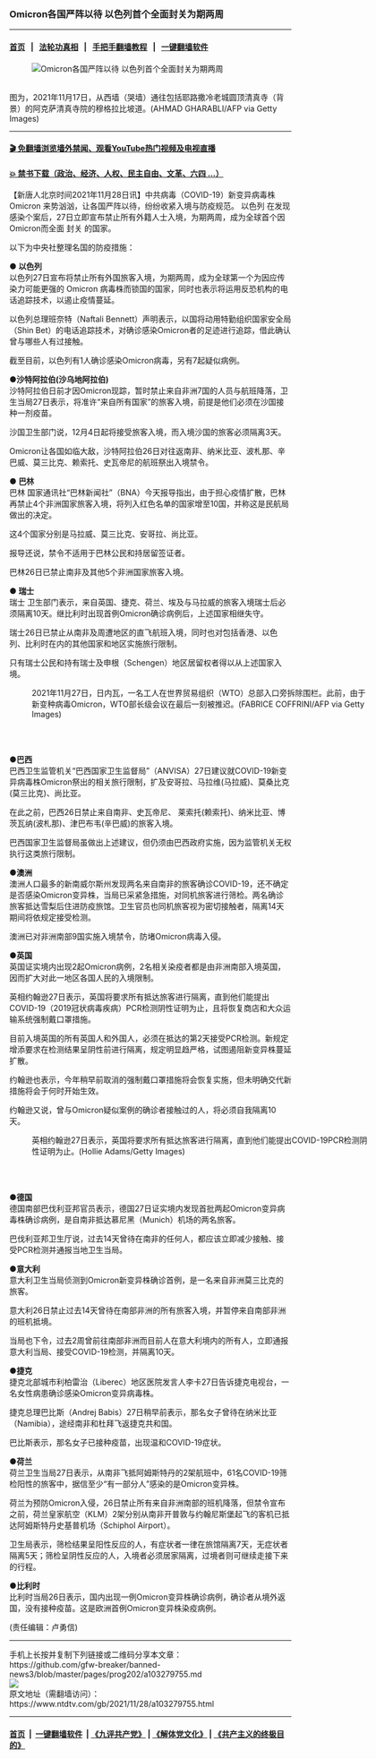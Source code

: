### Omicron各国严阵以待 以色列首个全面封关为期两周
------------------------

#### [首页](https://github.com/gfw-breaker/banned-news3/blob/master/README.md) &nbsp;&nbsp;|&nbsp;&nbsp; [法轮功真相](https://github.com/begood0513/basic/blob/master/README.md)  &nbsp;&nbsp;|&nbsp;&nbsp; [手把手翻墙教程](https://github.com/gfw-breaker/guides/wiki)  &nbsp;&nbsp;|&nbsp;&nbsp; [一键翻墙软件](https://github.com/gfw-breaker/nogfw/blob/master/README.md)  



<div><div class="featured_image">
 <figure>
  <img alt="Omicron各国严阵以待 以色列首个全面封关为期两周" src="https://i.ntdtv.com/assets/uploads/2021/11/GettyImages-1236621207-800x450.jpg"/>
 </figure><br/>
 <span class="caption">
  图为，2021年11月17日，从西墙（哭墙）通往包括耶路撒冷老城圆顶清真寺（背景）的阿克萨清真寺院的穆格拉比坡道。(AHMAD GHARABLI/AFP via Getty Images)
 </span>
</div>
</div><hr/>

#### [ 🎬  免翻墙浏览墙外禁闻、观看YouTube热门视频及电视直播](https://github.com/gfw-breaker/HelloWorld)

#### [ 💥  禁书下载（政治、经济、人权、民主自由、文革、六四 ...）](https://github.com/gfw-breaker/books/blob/master/README.md)

<div><div class="post_content" itemprop="articleBody">
 <p>
  【新唐人北京时间2021年11月28日讯】中共病毒（COVID-19）新变异病毒株
  <ok href="https://www.ntdtv.com/gb/omicron.htm">
   Omicron
  </ok>
  来势汹汹，让各国严阵以待，纷纷收紧入境与防疫规范。
  <ok href="https://www.ntdtv.com/gb/以色列.htm">
   以色列
  </ok>
  在发现感染个案后，27日立即宣布禁止所有外籍人士入境，为期两周，成为全球首个因Omicron而全面
  <ok href="https://www.ntdtv.com/gb/封关.htm">
   封关
  </ok>
  的国家。
 </p>
 <p>
  以下为中央社整理名国的防疫措施：
 </p>
 <p>
  <strong>
   ●
   <ok href="https://www.ntdtv.com/gb/以色列.htm">
    以色列
   </ok>
  </strong>
  <br/>
  以色列27日宣布将禁止所有外国旅客入境，为期两周，成为全球第一个为因应传染力可能更强的
  <ok href="https://www.ntdtv.com/gb/omicron.htm">
   Omicron
  </ok>
  病毒株而锁国的国家，同时也表示将运用反恐机构的电话追踪技术，以遏止疫情蔓延。
 </p>
 <p>
  以色列总理班奈特（Naftali Bennett）声明表示，以国将动用特勤组织国家安全局（Shin Bet）的电话追踪技术，对确诊感染Omicron者的足迹进行追踪，借此确认曾与哪些人有过接触。
 </p>
 <p>
  截至目前，以色列有1人确诊感染Omicron病毒，另有7起疑似病例。
 </p>
 <p>
  <strong>
   ●沙特阿拉伯(沙乌地阿拉伯)
  </strong>
  <br/>
  沙特阿拉伯日前才因Omicron现踪，暂时禁止来自非洲7国的人员与航班降落，卫生当局27日表示，将准许“来自所有国家”的旅客入境，前提是他们必须在沙国接种一剂疫苗。
 </p>
 <p>
  沙国卫生部门说，12月4日起将接受旅客入境，而入境沙国的旅客必须隔离3天。
 </p>
 <p>
  Omicron让各国如临大敌，沙特阿拉伯26日对往返南非、纳米比亚、波札那、辛巴威、莫三比克、赖索托、史瓦帝尼的航班祭出入境禁令。
 </p>
 <p>
  <strong>
   ●
   <ok href="https://www.ntdtv.com/gb/巴林.htm">
    巴林
   </ok>
  </strong>
  <br/>
  <ok href="https://www.ntdtv.com/gb/巴林.htm">
   巴林
  </ok>
  国家通讯社“巴林新闻社”（BNA）今天报导指出，由于担心疫情扩散，巴林再禁止4个非洲国家旅客入境，将列入红色名单的国家增至10国，并称这是民航局做出的决定。
 </p>
 <p>
  这4个国家分别是马拉威、莫三比克、安哥拉、尚比亚。
 </p>
 <p>
  报导还说，禁令不适用于巴林公民和持居留签证者。
 </p>
 <p>
  巴林26日已禁止南非及其他5个非洲国家旅客入境。
 </p>
 <p>
  <strong>
   ●
   <ok href="https://www.ntdtv.com/gb/瑞士.htm">
    瑞士
   </ok>
  </strong>
  <br/>
  <ok href="https://www.ntdtv.com/gb/瑞士.htm">
   瑞士
  </ok>
  卫生部门表示，来自英国、捷克、荷兰、埃及与马拉威的旅客入境瑞士后必须隔离10天。继比利时出现首例Omicron确诊病例后，上述国家相继失守。
 </p>
 <p>
  瑞士26日已禁止从南非及周遭地区的直飞航班入境，同时也对包括香港、以色列、比利时在内的其他国家和地区实施旅行限制。
 </p>
 <p>
  只有瑞士公民和持有瑞士及申根（Schengen）地区居留权者得以从上述国家入境。
 </p>
 <figure class="wp-caption alignnone" id="attachment_103279765" style="width: 600px">
  <img alt="" class="size-medium wp-image-103279765" src="https://i.ntdtv.com/assets/uploads/2021/11/GettyImages-1236832960-600x400.jpg">
   <br/><figcaption class="wp-caption-text">
    2021年11月27日，日内瓦，一名工人在世界贸易组织（WTO）总部入口旁拆除围栏。此前，由于新变种病毒Omicron，WTO部长级会议在最后一刻被推迟。(FABRICE COFFRINI/AFP via Getty Images)
   </figcaption><br/>
  </img>
 </figure><br/>
 <p>
  <strong>
   ●巴西
  </strong>
  <br/>
  巴西卫生监管机关“巴西国家卫生监督局”（ANVISA）27日建议就COVID-19新变异病毒株Omicron祭出的相关旅行限制，扩及安哥拉、马拉维(马拉威)、莫桑比克(莫三比克)、尚比亚。
 </p>
 <p>
  在此之前，巴西26日禁止来自南非、史瓦帝尼、 莱索托(赖索托)、纳米比亚、博茨瓦纳(波札那)、津巴布韦(辛巴威)的旅客入境。
 </p>
 <p>
  巴西国家卫生监督局虽做出上述建议，但仍须由巴西政府实施，因为监管机关无权执行这类旅行限制。
 </p>
 <p>
  <strong>
   ●澳洲
  </strong>
  <br/>
  澳洲人口最多的新南威尔斯州发现两名来自南非的旅客确诊COVID-19，还不确定是否感染Omicron变异株，当局已采紧急措施，对同机旅客进行筛检。两名确诊旅客抵达雪梨后住进防疫旅馆。卫生官员也同机旅客视为密切接触者，隔离14天期间将依规定接受检测。
 </p>
 <p>
  澳洲已对非洲南部9国实施入境禁令，防堵Omicron病毒入侵。
 </p>
 <p>
  <strong>
   ●英国
  </strong>
  <br/>
  英国证实境内出现2起Omicron病例，2名相关染疫者都是由非洲南部入境英国，因而扩大对此一地区各国人民的入境限制。
 </p>
 <p>
  英相约翰逊27日表示，英国将要求所有抵达旅客进行隔离，直到他们能提出COVID-19（2019冠状病毒疾病）PCR检测阴性证明为止，且将恢复商店和大众运输系统强制戴口罩措施。
 </p>
 <p>
  目前入境英国的所有英国人和外国人，必须在抵达的第2天接受PCR检测。新规定增添要求在检测结果呈阴性前进行隔离，规定明显趋严格，试图遏阻新变异株蔓延扩散。
 </p>
 <p>
  约翰逊也表示，今年稍早前取消的强制戴口罩措施将会恢复实施，但未明确交代新措施将会于何时开始生效。
 </p>
 <p>
  约翰逊又说，曾与Omicron疑似案例的确诊者接触过的人，将必须自我隔离10天。
 </p>
 <figure class="wp-caption alignnone" id="attachment_103279764" style="width: 600px">
  <img alt="" class="size-medium wp-image-103279764" src="https://i.ntdtv.com/assets/uploads/2021/11/GettyImages-1236844873-600x400.jpg">
   <br/><figcaption class="wp-caption-text">
    英相约翰逊27日表示，英国将要求所有抵达旅客进行隔离，直到他们能提出COVID-19PCR检测阴性证明为止。(Hollie Adams/Getty Images)
   </figcaption><br/>
  </img>
 </figure><br/>
 <p>
  <strong>
   ●德国
  </strong>
  <br/>
  德国南部巴伐利亚邦官员表示，德国27日证实境内发现首批两起Omicron变异病毒株确诊病例，是自南非抵达慕尼黑（Munich）机场的两名旅客。
 </p>
 <p>
  巴伐利亚邦卫生厅说，过去14天曾待在南非的任何人，都应该立即减少接触、接受PCR检测并通报当地卫生当局。
 </p>
 <p>
  <strong>
   ●意大利
  </strong>
  <br/>
  意大利卫生当局侦测到Omicron新变异株确诊首例，是一名来自非洲莫三比克的旅客。
 </p>
 <p>
  意大利26日禁止过去14天曾待在南部非洲的所有旅客入境，并暂停来自南部非洲的班机抵境。
 </p>
 <p>
  当局也下令，过去2周曾前往南部非洲而目前人在意大利境内的所有人，立即通报意大利当局、接受COVID-19检测，并隔离10天。
 </p>
 <p>
  <strong>
   ●捷克
  </strong>
  <br/>
  捷克北部城市利柏雷治（Liberec）地区医院发言人李卡27日告诉捷克电视台，一名女性病患确诊感染Omicron变异病毒株。
 </p>
 <p>
  捷克总理巴比斯（Andrej Babis）27日稍早前表示，那名女子曾待在纳米比亚（Namibia），途经南非和杜拜飞返捷克共和国。
 </p>
 <p>
  巴比斯表示，那名女子已接种疫苗，出现温和COVID-19症状。
 </p>
 <p>
  <strong>
   ●荷兰
  </strong>
  <br/>
  荷兰卫生当局27日表示，从南非飞抵阿姆斯特丹的2架航班中，61名COVID-19筛检阳性的旅客中，据信至少“有一部分人”感染的是Omicron变异株。
 </p>
 <p>
  荷兰为预防Omicron入侵，26日禁止所有来自非洲南部的班机降落，但禁令宣布之前，荷兰皇家航空（KLM）2架分别从南非开普敦与约翰尼斯堡起飞的客机已抵达阿姆斯特丹史基普机场（Schiphol Airport）。
 </p>
 <p>
  卫生局表示，筛检结果呈阳性反应的人，有症状者一律在旅馆隔离7天，无症状者隔离5天；筛检呈阴性反应的人，入境者必须居家隔离，过境者则可继续走接下来的行程。
 </p>
 <p>
  <strong>
   ●比利时
  </strong>
  <br/>
  比利时当局26日表示，国内出现一例Omicron变异株确诊病例，确诊者从境外返国，没有接种疫苗。这是欧洲首例Omicron变异株染疫病例。
 </p>
 <p>
  (责任编辑：卢勇信)
 </p>
 <div class="single_ad">
 </div>
</div>
</div>
<hr/>
手机上长按并复制下列链接或二维码分享本文章：<br/>
https://github.com/gfw-breaker/banned-news3/blob/master/pages/prog202/a103279755.md <br/>
<a href='https://github.com/gfw-breaker/banned-news3/blob/master/pages/prog202/a103279755.md'><img src='https://github.com/gfw-breaker/banned-news3/blob/master/pages/prog202/a103279755.md.png'/></a> <br/>
原文地址（需翻墙访问）：https://www.ntdtv.com/gb/2021/11/28/a103279755.html


------------------------
#### [首页](https://github.com/gfw-breaker/banned-news3/blob/master/README.md) &nbsp;|&nbsp; [一键翻墙软件](https://github.com/gfw-breaker/nogfw/blob/master/README.md) &nbsp;| [《九评共产党》](https://github.com/gfw-breaker/9ping.md/blob/master/README.md#九评之一评共产党是什么) | [《解体党文化》](https://github.com/gfw-breaker/jtdwh.md/blob/master/README.md) | [《共产主义的终极目的》](https://github.com/gfw-breaker/gczydzjmd.md/blob/master/README.md)


<img src='http://gfw-breaker.win/banned-news3/pages/prog202/a103279755.md' width='0px' height='0px'/>